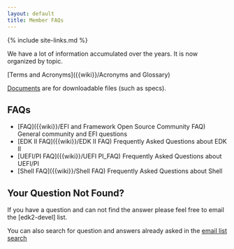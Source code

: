 ```yaml
---
layout: default
title: Member FAQs
---
```

{% include site-links.md %}

We have a lot of information accumulated over the years. It is now
organized by topic.

[Terms and Acronyms]({{wiki}}/Acronyms and Glossary)

[Documents]({{baseurl}}/docs/) are for downloadable files (such as
specs).

## FAQs

* [FAQ]({{wiki}}/EFI and Framework Open Source Community FAQ) General
  community and EFI questions
* [EDK II FAQ]({{wiki}}/EDK II FAQ) Frequently Asked Questions about
  EDK II
* [UEFI/PI FAQ]({{wiki}}/UEFI PI_FAQ) Frequently Asked Questions about UEFI/PI
* [Shell FAQ]({{wiki}}/Shell FAQ) Frequently Asked Questions about
  Shell

## Your Question Not Found?

If you have a question and can not find the answer please feel free to
email the [edk2-devel] list.

You can also search for question and answers already asked in the
[email list
search](https://sourceforge.net/p/edk2/mailman/edk2-devel/)
